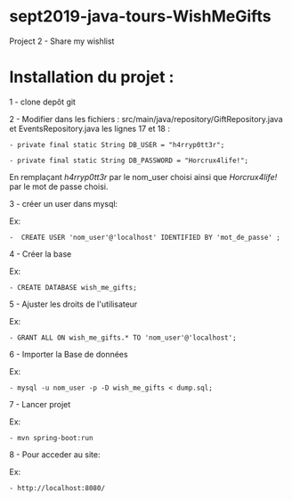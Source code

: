 # sept2019-java-tours-WishMeGifts

Project 2 - Share my wishlist

# Installation du projet :

1 - clone depôt git

2 - Modifier dans les fichiers : src/main/java/repository/GiftRepository.java  et EventsRepository.java les lignes 17 et 18 :

    - private final static String DB_USER = "h4rryp0tt3r";

    - private final static String DB_PASSWORD = "Horcrux4life!";

En remplaçant  *h4rryp0tt3r*  par le nom_user choisi ainsi que  *Horcrux4life!*  par le mot de passe choisi.

3 - créer un user dans mysql:

Ex:

    -  CREATE USER 'nom_user'@'localhost' IDENTIFIED BY 'mot_de_passe' ;

4 - Créer la base

Ex:

    - CREATE DATABASE wish_me_gifts;

5 - Ajuster les droits de l'utilisateur

Ex:

    - GRANT ALL ON wish_me_gifts.* TO 'nom_user'@'localhost';

6 - Importer la Base de données

Ex:

    - mysql -u nom_user -p -D wish_me_gifts < dump.sql;

7 - Lancer projet

Ex:

    - mvn spring-boot:run

8 - Pour acceder au site:

Ex:

    - http://localhost:8080/





